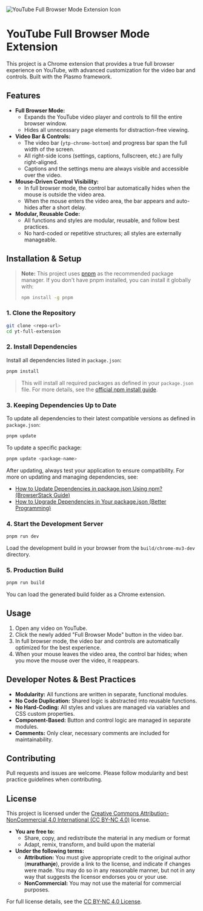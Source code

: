 ![YouTube Full Browser Mode Extension Icon](icon.png "YouTube Full Browser Mode Extension Icon")

# YouTube Full Browser Mode Extension

This project is a Chrome extension that provides a true full browser experience on YouTube, with advanced customization for the video bar and controls. Built with the Plasmo framework.

## Features

- **Full Browser Mode:**
  - Expands the YouTube video player and controls to fill the entire browser window.
  - Hides all unnecessary page elements for distraction-free viewing.
- **Video Bar & Controls:**
  - The video bar (`ytp-chrome-bottom`) and progress bar span the full width of the screen.
  - All right-side icons (settings, captions, fullscreen, etc.) are fully right-aligned.
  - Captions and the settings menu are always visible and accessible over the video.
- **Mouse-Driven Control Visibility:**
  - In full browser mode, the control bar automatically hides when the mouse is outside the video area.
  - When the mouse enters the video area, the bar appears and auto-hides after a short delay.
- **Modular, Reusable Code:**
  - All functions and styles are modular, reusable, and follow best practices.
  - No hard-coded or repetitive structures; all styles are externally manageable.

## Installation & Setup

> **Note:** This project uses [pnpm](https://pnpm.io/) as the recommended package manager. If you don't have pnpm installed, you can install it globally with:
>
> ```bash
> npm install -g pnpm
> ```

### 1. Clone the Repository

```bash
git clone <repo-url>
cd yt-full-extension
```

### 2. Install Dependencies

Install all dependencies listed in `package.json`:

```bash
pnpm install
```

> This will install all required packages as defined in your `package.json` file. For more details, see the [official npm install guide](https://www.browserstack.com/guide/update-dependencies-in-package-json-using-npm).

### 3. Keeping Dependencies Up to Date

To update all dependencies to their latest compatible versions as defined in `package.json`:

```bash
pnpm update
```

To update a specific package:

```bash
pnpm update <package-name>
```

After updating, always test your application to ensure compatibility. For more on updating and managing dependencies, see:
- [How to Update Dependencies in package.json Using npm? (BrowserStack Guide)](https://www.browserstack.com/guide/update-dependencies-in-package-json-using-npm)
- [How to Upgrade Dependencies in Your package.json (Better Programming)](https://betterprogramming.pub/how-to-upgrade-dependencies-in-package-json-e5546804187f?gi=8f38792ea594)

### 4. Start the Development Server

```bash
pnpm run dev
```

Load the development build in your browser from the `build/chrome-mv3-dev` directory.

### 5. Production Build

```bash
pnpm run build
```

You can load the generated build folder as a Chrome extension.

## Usage

1. Open any video on YouTube.
2. Click the newly added "Full Browser Mode" button in the video bar.
3. In full browser mode, the video bar and controls are automatically optimized for the best experience.
4. When your mouse leaves the video area, the control bar hides; when you move the mouse over the video, it reappears.

## Developer Notes & Best Practices

- **Modularity:** All functions are written in separate, functional modules.
- **No Code Duplication:** Shared logic is abstracted into reusable functions.
- **No Hard-Coding:** All styles and values are managed via variables and CSS custom properties.
- **Component-Based:** Button and control logic are managed in separate modules.
- **Comments:** Only clear, necessary comments are included for maintainability.

## Contributing

Pull requests and issues are welcome. Please follow modularity and best practice guidelines when contributing.

## License

This project is licensed under the [Creative Commons Attribution-NonCommercial 4.0 International (CC BY-NC 4.0)](https://creativecommons.org/licenses/by-nc/4.0/) license.

- **You are free to:**
  - Share, copy, and redistribute the material in any medium or format
  - Adapt, remix, transform, and build upon the material
- **Under the following terms:**
  - **Attribution:** You must give appropriate credit to the original author (**murathanje**), provide a link to the license, and indicate if changes were made. You may do so in any reasonable manner, but not in any way that suggests the licensor endorses you or your use.
  - **NonCommercial:** You may not use the material for commercial purposes.

For full license details, see the [CC BY-NC 4.0 License](https://creativecommons.org/licenses/by-nc/4.0/).

